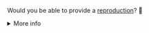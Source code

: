 Would you be able to provide a [reproduction](https://nuxt.com/docs/community/reporting-bugs/#create-a-minimal-reproduction)? 🙏

<details>
<summary>More info</summary>

### Why do I need to provide a reproduction?

Reproductions make it possible for us to triage and fix issues quickly with a relatively small team. It helps us discover the source of the problem, and also can reveal assumptions you or we might be making.

### What will happen?

If you've provided a reproduction, we'll remove the label and try to reproduce the issue. If we can, we'll mark it as a bug and prioritize it based on its severity and how many people we think it might affect.

If `needs reproduction` labeled issues don't receive any substantial activity (e.g., new comments featuring a reproduction link), we'll close them. That's not because we don't care! At any point, feel free to comment with a reproduction and we'll reopen it.

### How can I create a reproduction?

Please use a template below to create a minimal reproduction

[![Open v4 in Stackblitz](https://img.shields.io/badge/Stackblitz-Nuxt%204-blue?style=flat-square&logo=stackblitz)](https://stackblitz.com/github/nuxt/starter/tree/v4-stackblitz) [![Open v3 in Stackblitz](https://img.shields.io/badge/Stackblitz-Nuxt%203-blue?style=flat-square&logo=stackblitz)](https://stackblitz.com/github/nuxt/starter/tree/v3-stackblitz)

[![Open v4 in CodeSandbox](https://img.shields.io/badge/CodeSandbox-Nuxt%204-blue?style=flat-square&logo=codesandbox)](https://codesandbox.io/s/github/nuxt/starter/tree/v4) [![Open v3 in CodeSandbox](https://img.shields.io/badge/CodeSandbox-Nuxt%203-blue?style=flat-square&logo=codesandbox)](https://codesandbox.io/s/github/nuxt/starter/tree/v3)

A public GitHub repository is also perfect. 👌

Please ensure that the reproduction is as **minimal** as possible. See more details [in our guide](https://nuxt.com/docs/community/reporting-bugs/#create-a-minimal-reproduction).

You might also find these other articles interesting and/or helpful:

- [The Importance of Reproductions](https://antfu.me/posts/why-reproductions-are-required)
- [How to Generate a Minimal, Complete, and Verifiable Example](https://stackoverflow.com/help/minimal-reproducible-example)

</details>
